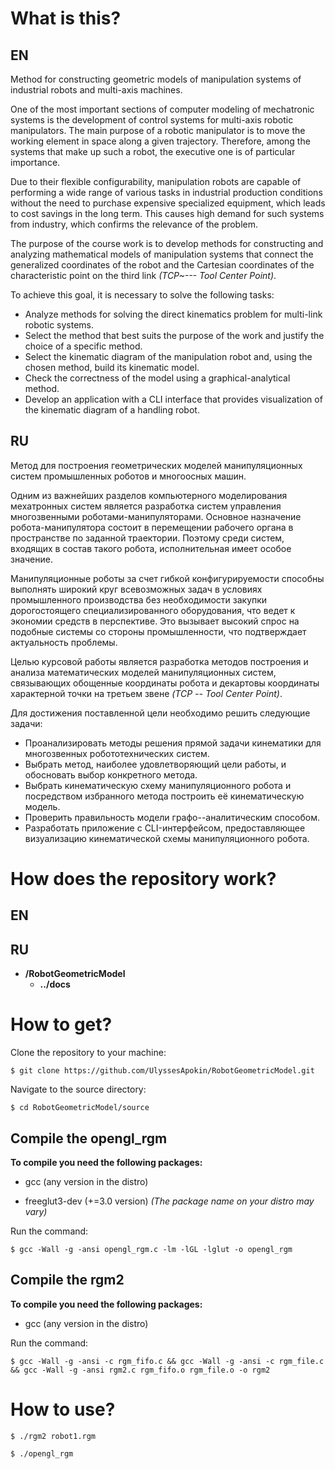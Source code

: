 # What is this?

## EN

Method for constructing geometric models of manipulation systems of industrial robots and multi-axis machines.


One of the most important sections of computer modeling of mechatronic systems is the development of control systems for multi-axis robotic manipulators.
The main purpose of a robotic manipulator is to move the working element in space along a given trajectory.
Therefore, among the systems that make up such a robot, the executive one is of particular importance.


Due to their flexible configurability, manipulation robots are capable of performing a wide range of various tasks in industrial production conditions without the need to purchase expensive specialized equipment, which leads to cost savings in the long term.
This causes high demand for such systems from industry, which confirms the relevance of the problem.


The purpose of the course work is to develop methods for constructing and analyzing mathematical models of manipulation systems that connect the generalized coordinates of the robot and the Cartesian coordinates of the characteristic point on the third link _(TCP~--- Tool Center Point)_.


To achieve this goal, it is necessary to solve the following tasks:

* Analyze methods for solving the direct kinematics problem for multi-link robotic systems.
* Select the method that best suits the purpose of the work and justify the choice of a specific method.
* Select the kinematic diagram of the manipulation robot and, using the chosen method, build its kinematic model.
* Check the correctness of the model using a graphical-analytical method.
* Develop an application with a CLI interface that provides visualization of the kinematic diagram of a handling robot.

## RU

Метод для построения геометрических моделей манипуляционных систем промышленных роботов и многоосных машин.


Одним из важнейших разделов компьютерного моделирования мехатронных систем является разработка систем управления многозвенными роботами-манипуляторами.
Основное назначение робота-манипулятора состоит в перемещении рабочего органа в пространстве по заданной траектории.
Поэтому среди систем, входящих в состав такого робота, исполнительная имеет особое значение.


Манипуляционные роботы за счет гибкой конфигурируемости способны выполнять широкий круг всевозможных задач в условиях промышленного производства без необходимости закупки дорогостоящего специализированного оборудования, что ведет к экономии средств в перспективе.
Это вызывает высокий спрос на подобные системы со стороны промышленности, что подтверждает актуальность проблемы.


Целью курсовой работы является разработка методов построения и анализа математических моделей манипуляционных систем, связывающих обощенные координаты робота и декартовы координаты характерной точки на третьем звене _(TCP -- Tool Center Point)_.


Для достижения поставленной цели необходимо решить следующие задачи:

* Проанализировать методы решения прямой задачи кинематики для многозвенных робототехнических систем.
* Выбрать метод, наиболее удовлетворяющий цели работы, и обосновать выбор конкретного метода.
* Выбрать кинематическую схему манипуляционного робота и посредством избранного метода построить её кинематическую модель.
* Проверить правильность модели графо--аналитическим способом.
* Разработать приложение с CLI-интерфейсом, предоставляющее визуализацию кинематической схемы манипуляционного робота.

# How does the repository work?

## EN


## RU

* **/RobotGeometricModel**
	* **../docs**

# How to get?

Clone the repository to your machine:

````
$ git clone https://github.com/UlyssesApokin/RobotGeometricModel.git
````
Navigate to the source directory:

````
$ cd RobotGeometricModel/source
````

## Compile the opengl_rgm

**To compile you need the following packages:**

* gcc (any version in the distro)

* freeglut3-dev (+=3.0 version) _(The package name on your distro may vary)_

Run the command:

````
$ gcc -Wall -g -ansi opengl_rgm.c -lm -lGL -lglut -o opengl_rgm
````
## Compile the rgm2

**To compile you need the following packages:**

* gcc (any version in the distro)

Run the command:

````
$ gcc -Wall -g -ansi -c rgm_fifo.c && gcc -Wall -g -ansi -c rgm_file.c && gcc -Wall -g -ansi rgm2.c rgm_fifo.o rgm_file.o -o rgm2
````

# How to use?

````
$ ./rgm2 robot1.rgm
````

````
$ ./opengl_rgm
````
